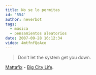 ```yaml
---
title: No se lo permitas
id: '554'
author: neverbot
tags:
  - música
  - pensamientos aleatorios
date: 2007-09-28 16:12:34
video: 4mtfnfQoAco
---
```


> Don't let the system get you down.

[Mattafix](http://en.wikipedia.org/wiki/Mattafix) - [Big City Life](http://en.wikipedia.org/wiki/Big_City_Life).